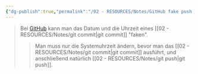 ```yaml
---
{"dg-publish":true,"permalink":"/02 - RESOURCES/Notes/GitHub fake push time/","tags":["git/commit"],"noteIcon":"","updated":"2024-12-01T22:43:43.815+01:00"}
---
```


>Bei [GitHub](https://github.com/U-L-M-S) kann man das Datum und die Uhrzeit eines [[02 - RESOURCES/Notes/git commit\|git commit]] "faken".
> > Man muss nur die Systemuhrzeit ändern, bevor man das [[02 - RESOURCES/Notes/git commit\|git commit]] ausführt, und anschließend natürlich [[02 - RESOURCES/Notes/git push\|git push]].